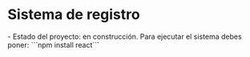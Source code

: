 <h1> Sistema de registro </h1>
- Estado del proyecto: en construcción.
Para ejecutar el sistema debes poner:
```npm install react```


